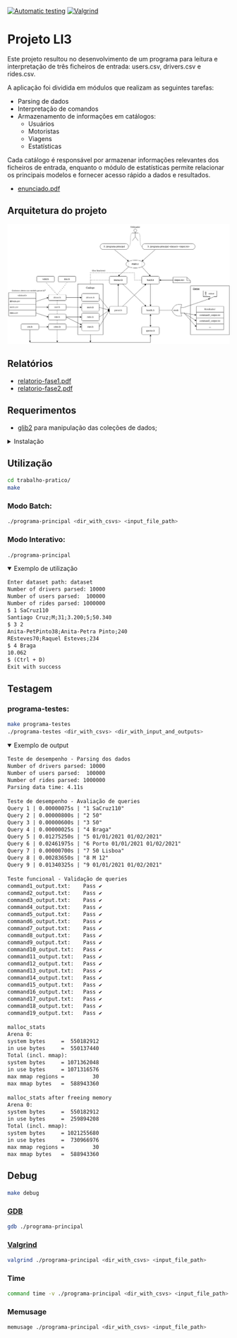 [![Automatic testing](https://github.com/migueltc13/projeto-LI3/actions/workflows/auto_testing.yml/badge.svg)](https://github.com/migueltc13/projeto-LI3/actions/workflows/auto_testing.yml)
[![Valgrind](https://github.com/migueltc13/projeto-LI3/actions/workflows/valgrind.yml/badge.svg)](https://github.com/migueltc13/projeto-LI3/actions/workflows/valgrind.yml)

# Projeto LI3

 Este projeto resultou no desenvolvimento de um programa para leitura e interpretação de três ficheiros de entrada: users.csv, drivers.csv e rides.csv.
 
 A aplicação foi dividida em módulos que realizam as seguintes tarefas:
 
- Parsing de dados
- Interpretação de comandos
- Armazenamento de informações em catálogos:
   - Usuários
   - Motoristas
   - Viagens
   - Estatísticas
 
 Cada catálogo é responsável por armazenar informações relevantes dos ficheiros de entrada, enquanto o módulo de estatísticas permite relacionar os principais modelos e fornecer acesso rápido a dados e resultados.

- [enunciado.pdf](trabalho-pratico/enunciado.pdf)

<!--
<details>
<summary><b>TODO list</b></summary>

<br>

- [ ] Queries 
  - [ ] Q2, Q3
    - [ ] sort **active** users/drivers only
  - [x] Q7
    - [x] added driver_aval struct to driver.c (encapsulamento de dados)
    - [x] update insert_city (cities.c) function to add drivers by city
    - [x] sort drivers by avaliation for each city
    - [x] (queries.c) retrieve N drivers for a specific city
  - [x] Q8
  - [x] Q9

<br>

- [x] Data validation
  - [x] Dates
    - [x] birth_date (User + Driver)
    - [x] account_creation (User + Driver)
    - [x] date (Ride)
  - [x] car_class (Driver)
  - [x] account_status (User + Driver)
  - [x] distance (Ride)
  - [x] score_user
  - [x] score_driver
  - [x] tip
  - [x] Empty cells
    - [x] Driver: id, name, gender, license_plate, city;
    - [x] User: username, name, gender, pay_method;
    - [x] Ride: id, driver, user, city;

<br>

- [ ] Memory Optimization
  - [ ] Free all memory allocated
  - [x] Shrink data inside structs
    - [x] `char* account_status;` > `char account_status;`
    - [x] `char* car_class;` > `char car_class;`
  - [x] Free dates
  - [x] Valgrind and others

<br>

- [x] Relatório fase 2
- [x] Esquema para [Arquitetura do projeto](#arquitetura-do-projeto)

</details>
-->

## Arquitetura do projeto

[![Diagrama](.github/img/diagram.png)](.github/img/diagram.svg)

## Relatórios

- [relatorio-fase1.pdf](trabalho-pratico/relatorio-fase1.pdf)
- [relatorio-fase2.pdf](trabalho-pratico/relatorio-fase2.pdf)

## Requerimentos

- [glib2](https://docs.gtk.org/glib/index.html) para manipulação das coleções de dados;

<details>
  <summary>Instalação</summary>

  ```sh
  apt install gcc make libglib2.0-dev libgtk2.0-dev gdb valgrind -y
  ```

</details>

## Utilização

```sh
cd trabalho-pratico/
make
```

### Modo Batch:

```sh
./programa-principal <dir_with_csvs> <input_file_path> 
```

### Modo Interativo:

```sh
./programa-principal
```

<details open>
  <summary>Exemplo de utilização</summary>

```
Enter dataset path: dataset
Number of drivers parsed: 10000
Number of users parsed:  100000
Number of rides parsed: 1000000
$ 1 SaCruz110
Santiago Cruz;M;31;3.200;5;50.340
$ 3 2    
Anita-PetPinto38;Anita-Petra Pinto;240
REsteves70;Raquel Esteves;234
$ 4 Braga
10.062
$ (Ctrl + D) 
Exit with success
```

</details>

## Testagem

### programa-testes:

```sh
make programa-testes
./programa-testes <dir_with_csvs> <dir_with_input_and_outputs>
```

<details open>
  <summary>Exemplo de output</summary>

```
Teste de desempenho - Parsing dos dados
Number of drivers parsed: 10000
Number of users parsed:  100000
Number of rides parsed: 1000000
Parsing data time: 4.11s

Teste de desempenho - Avaliação de queries
Query 1 | 0.00000075s | "1 SaCruz110"
Query 2 | 0.00000800s | "2 50"
Query 3 | 0.00000600s | "3 50"
Query 4 | 0.00000025s | "4 Braga"
Query 5 | 0.01275250s | "5 01/01/2021 01/02/2021"
Query 6 | 0.02461975s | "6 Porto 01/01/2021 01/02/2021"
Query 7 | 0.00000700s | "7 50 Lisboa"
Query 8 | 0.00283650s | "8 M 12"
Query 9 | 0.01340325s | "9 01/01/2021 01/02/2021"

Teste funcional - Validação de queries
command1_output.txt:	Pass ✔
command2_output.txt:	Pass ✔
command3_output.txt:	Pass ✔
command4_output.txt:	Pass ✔
command5_output.txt:	Pass ✔
command6_output.txt:	Pass ✔
command7_output.txt:	Pass ✔
command8_output.txt:	Pass ✔
command9_output.txt:	Pass ✔
command10_output.txt:	Pass ✔
command11_output.txt:	Pass ✔
command12_output.txt:	Pass ✔
command13_output.txt:	Pass ✔
command14_output.txt:	Pass ✔
command15_output.txt:	Pass ✔
command16_output.txt:	Pass ✔
command17_output.txt:	Pass ✔
command18_output.txt:	Pass ✔
command19_output.txt:	Pass ✔

malloc_stats
Arena 0:
system bytes     =  550182912
in use bytes     =  550137440
Total (incl. mmap):
system bytes     = 1071362048
in use bytes     = 1071316576
max mmap regions =         30
max mmap bytes   =  588943360

malloc_stats after freeing memory
Arena 0:
system bytes     =  550182912
in use bytes     =  259894208
Total (incl. mmap):
system bytes     = 1021255680
in use bytes     =  730966976
max mmap regions =         30
max mmap bytes   =  588943360
```

</details>
  
## Debug

```sh
make debug
```

### [GDB](https://www.sourceware.org/gdb/)

```sh
gdb ./programa-principal
```

### [Valgrind](https://valgrind.org/)

```sh
valgrind ./programa-principal <dir_with_csvs> <input_file_path>
```

### Time

```sh
command time -v ./programa-principal <dir_with_csvs> <input_file_path>
```

### Memusage

```sh
memusage ./programa-principal <dir_with_csvs> <input_file_path>
```
